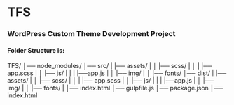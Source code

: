 <h1>TFS</h1> 
<h3> WordPress Custom Theme Development Project </h3>

<h4>Folder Structure is:</h4>

TFS/ 
│── node_modules/ 
│── src/ 
|          |── assets/
|          │         |── scss/ 
|          │         |     |── app.scss
|          │         |── js/ 
|          |         |        |──app.js
|          │         |── img/
|          │         |── fonts/
│── dist/ 
|          |── assets/
|          │         |── scss/ 
|          │         |     |── app.scss
|          │         |── js/ 
|          |         |        |──app.js
|          │         |── img/
|          │         |── fonts/
|          │── index.html
│── gulpfile.js
│── package.json
│── index.html
